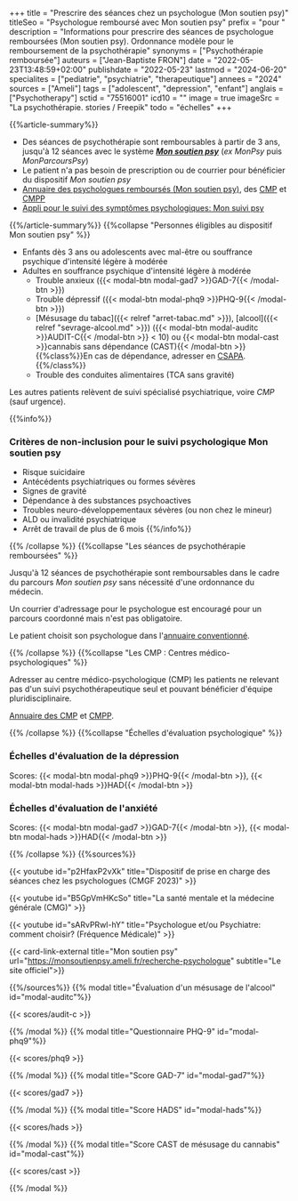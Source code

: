 +++
title = "Prescrire des séances chez un psychologue (Mon soutien psy)"
titleSeo = "Psychologue remboursé avec Mon soutien psy"
prefix = "pour "
description = "Informations pour prescrire des séances de psychologue remboursées (Mon soutien psy). Ordonnance modèle pour le remboursement de la psychothérapie"
synonyms = ["Psychothérapie remboursée"]
auteurs = ["Jean-Baptiste FRON"]
date = "2022-05-23T13:48:59+02:00"
publishdate = "2022-05-23"
lastmod = "2024-06-20"
specialites = ["pediatrie", "psychiatrie", "therapeutique"]
annees = "2024"
sources = ["Ameli"]
tags = ["adolescent", "depression", "enfant"]
anglais = ["Psychotherapy"]
sctid = "75516001"
icd10 = ""
image = true
imageSrc = "La psychothérapie. stories / Freepik"
todo = "échelles"
+++

{{%article-summary%}}

- Des séances de psychothérapie sont remboursables à partir de 3 ans, jusqu'à 12 séances avec le système ***[Mon soutien psy](https://www.ameli.fr/medecin/exercice-liberal/prise-charge-situation-type-soin/accompagnement-psychologue-conventionne-mon-soutien-psy)*** (*ex MonPsy* puis *MonParcoursPsy*)
- Le patient n'a pas besoin de prescription ou de courrier pour bénéficier du dispositif *Mon soutien psy*
- [Annuaire des psychologues remboursés (Mon soutien psy)](https://monsoutienpsy.ameli.fr/recherche-psychologue), des [CMP](https://www.santeenfrance.fr/annuaire/13-centres-medico-psychologiques-cmp-cattp) et [CMPP](https://annuaire.action-sociale.org/etablissements/jeunes-handicapes/centre-medico-psycho-pedagogique--c-m-p-p---189.html)
- [Appli pour le suivi des symptômes psychologiques: Mon suivi psy](https://jardinmental.fabrique.social.gouv.fr/pro)

{{%/article-summary%}}
{{%collapse "Personnes éligibles au dispositif Mon soutien psy" %}}

- Enfants dès 3 ans ou adolescents avec mal-être ou souffrance psychique d'intensité légère à modérée
- Adultes en souffrance psychique d'intensité légère à modérée
  - Trouble anxieux ({{< modal-btn modal-gad7 >}}GAD-7{{< /modal-btn >}})
  - Trouble dépressif ({{< modal-btn modal-phq9 >}}PHQ-9{{< /modal-btn >}})
  - [Mésusage du tabac]({{< relref "arret-tabac.md" >}}), [alcool]({{< relref "sevrage-alcool.md" >}}) ({{< modal-btn modal-auditc >}}AUDIT-C{{< /modal-btn >}} < 10) ou {{< modal-btn modal-cast >}}cannabis sans dépendance (CAST){{< /modal-btn >}}  
    {{%class%}}En cas de dépendance, adresser en [CSAPA](https://annuaire.action-sociale.org/etablissements/readaptation-sociale/centre-de-soins-accompagnement-prevention-addictologie-197.html).{{%/class%}}
  - Trouble des conduites alimentaires (TCA sans gravité)

Les autres patients relèvent de suivi spécialisé psychiatrique, voire *CMP* (sauf urgence).

{{%info%}}

### Critères de non-inclusion pour le suivi psychologique Mon soutien psy

- Risque suicidaire
- Antécédents psychiatriques ou formes sévères
- Signes de gravité
- Dépendance à des substances psychoactives
- Troubles neuro-développementaux sévères (ou non chez le mineur)
- ALD ou invalidité psychiatrique
- Arrêt de travail de plus de 6 mois
{{%/info%}}

{{% /collapse %}}
{{%collapse "Les séances de psychothérapie remboursées" %}}

Jusqu'à 12 séances de psychothérapie sont remboursables dans le cadre du parcours *Mon soutien psy* sans nécessité d'une ordonnance du médecin.

Un courrier d'adressage pour le psychologue est encouragé pour un parcours coordonné mais n'est pas obligatoire.

Le patient choisit son psychologue dans l'[annuaire conventionné](https://monsoutienpsy.ameli.fr/recherche-psychologue).

{{% /collapse %}}
{{%collapse "Les CMP : Centres médico-psychologiques" %}}

Adresser au centre médico-psychologique (CMP) les patients ne relevant pas d'un suivi psychothérapeutique seul et pouvant bénéficier d'équipe pluridisciplinaire.

[Annuaire des CMP](https://www.santeenfrance.fr/annuaire/13-centres-medico-psychologiques-cmp-cattp) et [CMPP](https://annuaire.action-sociale.org/etablissements/jeunes-handicapes/centre-medico-psycho-pedagogique--c-m-p-p---189.html).

{{% /collapse %}}
{{%collapse "Échelles d'évaluation psychologique" %}}

### Échelles d'évaluation de la dépression

Scores: {{< modal-btn modal-phq9 >}}PHQ-9{{< /modal-btn >}}, {{< modal-btn modal-hads >}}HAD{{< /modal-btn >}}

### Échelles d'évaluation de l'anxiété

Scores: {{< modal-btn modal-gad7 >}}GAD-7{{< /modal-btn >}}, {{< modal-btn modal-hads >}}HAD{{< /modal-btn >}}

{{% /collapse %}}
{{%sources%}}

{{< youtube id="p2HfaxP2vXk" title="Dispositif de prise en charge des séances chez les psychologues (CMGF 2023)" >}}

{{< youtube id="B5GpVmHKcSo" title="La santé mentale et la médecine générale (CMG)" >}}

{{< youtube id="sARvPRwl-hY" title="Psychologue et/ou Psychiatre: comment choisir? (Fréquence Médicale)" >}}

{{< card-link-external title="Mon soutien psy" url="https://monsoutienpsy.ameli.fr/recherche-psychologue" subtitle="Le site officiel">}}

{{%/sources%}}
{{% modal title="Évaluation d'un mésusage de l'alcool" id="modal-auditc"%}}

{{< scores/audit-c >}}

{{% /modal %}}
{{% modal title="Questionnaire PHQ-9" id="modal-phq9"%}}

{{< scores/phq9 >}}

{{% /modal %}}
{{% modal title="Score GAD-7" id="modal-gad7"%}}

{{< scores/gad7 >}}

{{% /modal %}}
{{% modal title="Score HADS" id="modal-hads"%}}

{{< scores/hads >}}

{{% /modal %}}
{{% modal title="Score CAST de mésusage du cannabis" id="modal-cast"%}}

{{< scores/cast >}}

{{% /modal %}}
